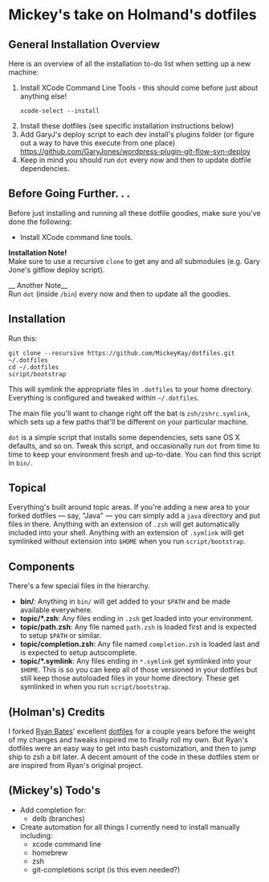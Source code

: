 # Mickey's take on Holmand's dotfiles

## General Installation Overview
Here is an overview of all the installation to-do list when setting up a new machine:

1. Install XCode Command Line Tools - this should come before just about anything else!  
	```
	xcode-select --install
	```
1. Install these dotfiles (see specific installation instructions below)
1. Add GaryJ's deploy script to each dev install's plugins folder (or figure out a way to have this execute from one place)  
https://github.com/GaryJones/wordpress-plugin-git-flow-svn-deploy
1. Keep in mind you should run `dot` every now and then to update dotfile dependencies.

## Before Going Further. . .
Before just installing and running all these dotfile goodies, make sure you've done the following:
* Install XCode command line tools.

__Installation Note!__  
Make sure to use a recursive `clone` to get any and all submodules (e.g. Gary Jone's gitflow deploy script).

__ Another Note__  
Run `dot` (inside `/bin`) every now and then to update all the goodies.

## Installation
Run this:

```
git clone --recursive https://github.com/MickeyKay/dotfiles.git ~/.dotfiles
cd ~/.dotfiles
script/bootstrap
```

This will symlink the appropriate files in `.dotfiles` to your home directory.
Everything is configured and tweaked within `~/.dotfiles`.

The main file you'll want to change right off the bat is `zsh/zshrc.symlink`,
which sets up a few paths that'll be different on your particular machine.

`dot` is a simple script that installs some dependencies, sets sane OS X
defaults, and so on. Tweak this script, and occasionally run `dot` from
time to time to keep your environment fresh and up-to-date. You can find
this script in `bin/`.

## Topical

Everything's built around topic areas. If you're adding a new area to your
forked dotfiles — say, "Java" — you can simply add a `java` directory and put
files in there. Anything with an extension of `.zsh` will get automatically
included into your shell. Anything with an extension of `.symlink` will get
symlinked without extension into `$HOME` when you run `script/bootstrap`.

## Components

There's a few special files in the hierarchy.

- **bin/**: Anything in `bin/` will get added to your `$PATH` and be made
  available everywhere.
- **topic/\*.zsh**: Any files ending in `.zsh` get loaded into your
  environment.
- **topic/path.zsh**: Any file named `path.zsh` is loaded first and is
  expected to setup `$PATH` or similar.
- **topic/completion.zsh**: Any file named `completion.zsh` is loaded
  last and is expected to setup autocomplete.
- **topic/\*.symlink**: Any files ending in `*.symlink` get symlinked into
  your `$HOME`. This is so you can keep all of those versioned in your dotfiles
  but still keep those autoloaded files in your home directory. These get
  symlinked in when you run `script/bootstrap`.


## (Holman's) Credits

I forked [Ryan Bates](http://github.com/ryanb)' excellent
[dotfiles](http://github.com/ryanb/dotfiles) for a couple years before the
weight of my changes and tweaks inspired me to finally roll my own. But Ryan's
dotfiles were an easy way to get into bash customization, and then to jump ship
to zsh a bit later. A decent amount of the code in these dotfiles stem or are
inspired from Ryan's original project.

## (Mickey's) Todo's

* Add completion for:
	- delb (branches)
* Create automation for all things I currently need to install manually including:
	- xcode command line
	- homebrew
	- zsh
	- git-completions script (is this even needed?)
